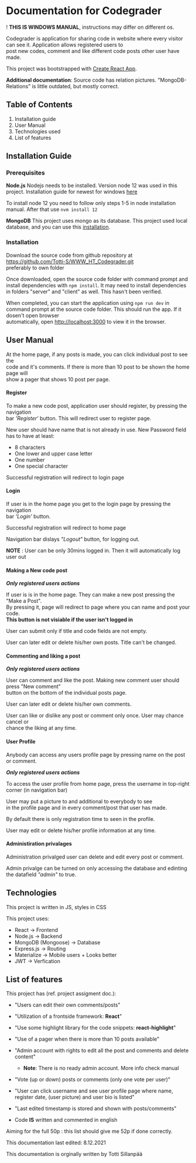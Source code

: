 # Documentation for Codegrader
! **THIS IS WINDOWS MANUAL**, instructions may differ on different os.

Codegrader is application for sharing code in website where every visitor can see it. 
Application allows registered users to \
post new codes, comment and like different code posts other user have made.

This project was bootstrapped with [Create React App](https://github.com/facebook/create-react-app).

**Additional documentation**: Source code has relation pictures. "MongoDB-Relations" is little outdated, but mostly correct.

## Table of Contents

1. Installation guide
2. User Manual
3. Technologies used
4. List of features

## Installation Guide

### Prerequisites

**Node.js** 
Nodejs needs to be installed. Version node 12 was used in this project. Installation guide for newest for windows [here](https://docs.microsoft.com/en-us/windows/dev-environment/javascript/nodejs-on-windows#install-nvm-windows-nodejs-and-npm)

To install node 12 you need to follow only steps 1-5 in node installation manual. After that use `nvm install 12`

**MongoDB**
This project uses mongo as its database. This project used local database, and you can use 
this [installation](https://www.mongodb.com/try/download/community).

### Installation

Download the source code from github repository at https://github.com/Totti-S/WWW_HT_Codegrader.git \
preferably to own folder

Once downloaded, open the source code folder with command prompt and install dependencies with `npm install`.
It may need to install dependencies in folders "server" and "client" as well. This hasn't been verified.

When completed, you can start the application using `npm run dev` in \
command prompt at the source code folder. This should run the app. If it dosen't open browser \
automatically, open [http://localhost:3000](http://localhost:3000) to view it in the browser.


## User Manual

At the home page, if any posts is made, you can click individual post to see the \
code and it's comments. If there is more than 10 post to be shown the home page will \
show a pager that shows 10 post per page.

#### Register

To make a new code post, application user should register, by pressing the navigation \
bar *'Register'* button. This will redirect user to register page.

New user should have name that is not already in use. 
New Password field has to have at least:
* 8 characters
* One lower and upper case letter
* One number
* One special character

Successful registration will redirect to login page

#### Login

If user is in the home page you get to the login page by pressing the navigation \
bar *'Login'* button.

Successful registration will redirect to home page

Navigation bar dislays *"Logout"* button, for logging out.  

**NOTE** : User can be only 30mins logged in. Then it will automatically log user out

#### Making a New code post

***Only registered users actions***

If user is is in the home page. They can make a new post pressing the "Make a Post". \
By pressing it, page will redirect to page where you can name and post your code.  \
**This button is not visiable if the user isn't logged in**

User can submit only if title and code fields are not empty.

User can later edit or delete his/her own posts. Title can't be changed.

#### Commenting and liking a post

***Only registered users actions***

User can comment and like the post. Making new comment user should press "New comment" \
button on the bottom of the individual posts page. 

User can later edit or delete his/her own comments.

User can like or dislike any post or comment only once. User may chance cancel or \
chance the liking at any time.

#### User Profile

Anybody can access any users profile page by pressing name on the post or comment.

***Only registered users actions***

To access the user profile from home page, press the username in top-right corner (in navigation bar)

User may put a picture to and additional to everybody to see \
in the profile page and in every comment/post that user has made. 

By default there is only registration time to seen in the profile. 

User may edit or delete his/her profile information at any time.

#### Administiration privalages

Administration privalged user can delete and edit every post or comment.

Admin privalge can be turned on only accessing the database and edinting  \
the datafield *"admin"* to true.

## Technologies
This project is written in JS, styles in CSS

This project uses:

* React -> Frontend
* Node.js -> Backend
* MongoDB (Mongoose) -> Database
* Express.js -> Routing
* Materialize -> Mobile users + Looks better
* JWT -> Verfication


## List of features

This project has (ref. project assigment doc.):
* "Users can edit their own comments/posts"

* "Utilization of a frontside framework: **React**"

* "Use some highlight library for the code snippets: **react-highlight**"

* "Use of a pager when there is more than 10 posts available"

* "Admin account with rights to edit all the post and comments and delete content"
   * **Note**: There is no ready admin account. More info check manual
* "Vote (up or down) posts or comments (only one vote per user)"
* "User can click username and see user profile page where
name, register date, (user picture) and user bio is listed"
* "Last edited timestamp is stored and shown with posts/comments"
* Code **IS**  written and commented in english

Aiming for the full 50p : this list should give me 52p if done correctly.

This documentation last edited: 8.12.2021

This documentation is orginally written by Totti Sillanpää
